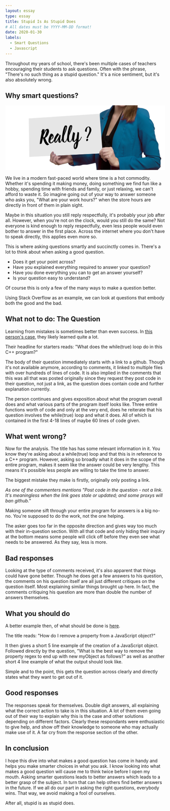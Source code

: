 ```yaml
---
layout: essay
type: essay
title: Stupid Is As Stupid Does
# All dates must be YYYY-MM-DD format!
date: 2020-01-30
labels:
  - Smart Questions
  - Javascript
---
```


Throughout my years of school, there's been multiple cases of teachers encouraging their students to ask questions. Often with the phrase, "There's no such thing as a stupid question." It's a nice sentiment, but it's also absolutely wrong.

## Why smart questions?

<img class="ui medium center floated image" src="../images/woman-question.jpg">

We live in a modern fast-paced world where time is a hot commodity. Whether it's spending it making money, doing something we find fun like a hobby, spending time with friends and family, or just relaxing, we can't afford to waste it. So imagine going out of your way to answer someone who asks you, "What are your work hours?" when the store hours are directly in front of them in plain sight.

Maybe in this situation you still reply respectfully, it's probably your job after all. However, when you're not on the clock, would you still do the same? Not everyone is kind enough to reply respectfully, even less people would even bother to answer in the first place. Across the internet where you don't have to speak directly, this applies even more so.

This is where asking questions smartly and succinctly comes in. There's a lot to think about when asking a good question.

* Does it get your point across?
* Have you explained everything required to answer your question?
* Have you done everything you can to get an answer yourself? 
* Is your question easy to understand?

Of course this is only a few of the many ways to make a question better.

Using Stack Overflow as an example, we can look at questions that embody both the good and the bad.

## What not to do: The Question

Learning from mistakes is sometimes better than even success. In [this person's case](https://stackoverflow.com/questions/49196281/what-does-the-whiletrue-loop-do-in-this-c-program), they likely learned quite a lot.

Their headline for starters reads: "What does the while(true) loop do in this C++ program?"

The body of their question immediately starts with a link to a github. Though it's not available anymore, according to comments, it linked to multiple files with over hundreds of lines of code. It is also implied in the comments that this was all that was posted originally since they request they post code in their question, not just a link, as the question does contain code and further explanation currently.

The person continues and gives exposition about what the program overall does and what various parts of the program itself looks like. Three entire functions worth of code and only at the very end, does he reiterate that his question involves the while(true) loop and what it does. All of which is contained in the first 4-18  lines of maybe 60 lines of code given.

## What went wrong?

Now for the analysis. The title has has some relevant information in it. You know they're asking about a while(true) loop and that this is in reference to a C++ program. However, asking so broadly what it does in the scope of the entire program, makes it seem like the answer could be very lengthy. This means it's possible less people are willing to take the time to answer.

The biggest mistake they make is firstly, originally only posting a link.

*As one of the commenters mentions "Post code in the question - not a link. It's meaningless when the link goes stale or updated; and some proxys will ban github."*

Making someone sift through your entire program for answers is a big no-no. You're supposed to do the work, not the one helping.

The asker goes too far in the opposite direction and gives way too much with their in-question section. With all that code and only hiding their inquiry at the bottom means some people will click off before they even see what needs to be answered. As they say, less is more.

## Bad responses

Looking at the type of comments received, it's also apparent that things could have gone better. Though he does get a few answers to his question, the comments on his question itself are all just different critiques on the question itself. Most explaining similar things brought up here. In fact, the comments critiquing his question are more than double the number of answers themselves.

## What you should do

A better example then, of what should be done is [here](https://stackoverflow.com/questions/208105/how-do-i-remove-a-property-from-a-javascript-object).

The title reads: "How do I remove a property from a JavaScript object?"

It then gives a short 5 line example of the creation of a JavaScript object. Followed directly by the question, "What is the best way to remove the property regex to end up with new myObject as follows?" as well as another short 4 line example of what the output should look like.

Simple and to the point, this gets the question across clearly and directly states what they want to get out of it.

## Good responses

The responses speak for themselves. Double digit answers, all explaining what the correct action to take is in this situation. A lot of them even going out of their way to explain why this is the case and other solutions depending on different factors. Clearly these respondants were enthusiastic to give help, and show off their knowledge to someone who may actually make use of it. A far cry from the response section of the other.

## In conclusion

I hope this dive into what makes a good question has come in handy and helps you make smarter choices in what you ask. I know looking into what makes a good question will cause me to think twice before I open my mouth. Asking smarter questions leads to better answers which leads to a better grasp of the subject. In turn that can help others find better answers in the future. If we all do our part in asking the right questions, everybody wins. That way, we avoid making a fool of ourselves.

After all, stupid is as stupid does.
